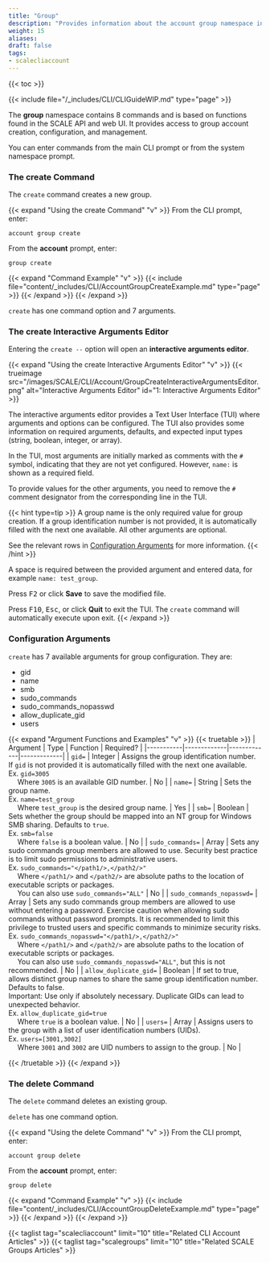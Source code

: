 ```yaml
---
title: "Group"
description: "Provides information about the account group namespace in the TrueNAS CLI. Includes command syntax and common commands."
weight: 15
aliases:
draft: false
tags:
- scalecliaccount
---
```


{{< toc >}}

{{< include file="/_includes/CLI/CLIGuideWIP.md" type="page" >}}

The **group** namespace contains 8 commands and is based on functions found in the SCALE API and web UI. It provides access to group account creation, configuration, and management.

You can enter commands from the main CLI prompt or from the system namespace prompt.

### The create Command
The `create` command creates a new group.

{{< expand "Using the create Command" "v" >}}
From the CLI prompt, enter:

`account group create`

From the **account** prompt, enter:

`group create`

{{< expand "Command Example" "v" >}}
{{< include file="content/_includes/CLI/AccountGroupCreateExample.md" type="page" >}}
{{< /expand >}}
{{< /expand >}}

`create` has one command option and 7 arguments.

### The create Interactive Arguments Editor

Entering the `create --` option will open an **interactive arguments editor**.

{{< expand "Using the create Interactive Arguments Editor" "v" >}}
{{< trueimage src="/images/SCALE/CLI/Account/GroupCreateInteractiveArgumentsEditor.png" alt="Interactive Arguments Editor" id="1: Interactive Arguments Editor" >}}

The interactive arguments editor provides a Text User Interface (TUI) where arguments and options can be configured. The TUI also provides some information on required arguments, defaults, and expected input types (string, boolean, integer, or array).

In the TUI, most arguments are initially marked as comments with the `#` symbol, indicating that they are not yet configured. However, `name:` is shown as a required field.

To provide values for the other arguments, you need to remove the `#` comment designator from the corresponding line in the TUI.

{{< hint type=tip >}}
A group name is the only required value for group creation. If a group identification number is not provided, it is automatically filled with the next one available. All other arguments are optional.

See the relevant rows in [Configuration Arguments](#configuration-arguments) for more information.
{{< /hint >}}

A space is required between the provided argument and entered data, for example `name: test_group`.

Press <kbd>F2</kbd> or click **Save** to save the modified file.

Press <kbd>F10</kbd>, <kbd>Esc</kbd>, or click **Quit** to exit the TUI.
The `create` command will automatically execute upon exit.
{{< /expand >}}

### Configuration Arguments

`create` has 7 available arguments for group configuration. They are:

* gid
* name
* smb
* sudo_commands
* sudo_commands_nopasswd
* allow_duplicate_gid
* users

{{< expand "Argument Functions and Examples" "v" >}}
{{< truetable >}}
| Argument | Type | Function | Required? |
|-----------|-------------|-------------|-------------|
| `gid=` | Integer | Assigns the group identification number. If `gid` is not provided it is automatically filled with the next one available. <br> Ex. `gid=3005` <br> &emsp; Where `3005` is an available GID number. | No |
| `name=` | String | Sets the group name. <br> Ex. `name=test_group` <br> &emsp; Where `test_group` is the desired group name. | Yes |
| `smb=` | Boolean | Sets whether the group should be mapped into an NT group for Windows SMB sharing. Defaults to `true`. <br> Ex. `smb=false` <br> &emsp; Where `false` is a boolean value. | No |
| `sudo_commands=` | Array | Sets any sudo commands group members are allowed to use. Security best practice is to limit sudo permissions to administrative users. <br> Ex. `sudo_commands="</path1/>,</path2/>"` <br> &emsp; Where `</path1/>` and `</path2/>` are absolute paths to the location of executable scripts or packages. <br> &emsp; You can also use `sudo_commands="ALL"` | No |
| `sudo_commands_nopasswd=` | Array | Sets any sudo commands group members are allowed to use without entering a password. Exercise caution when allowing sudo commands without password prompts. It is recommended to limit this privilege to trusted users and specific commands to minimize security risks. <br> Ex. `sudo_commands_nopasswd="</path1/>,</path2/>"` <br> &emsp; Where `</path1/>` and `</path2/>` are absolute paths to the location of executable scripts or packages. <br> &emsp; You can also use `sudo_commands_nopasswd="ALL"`, but this is not recommended. | No |
| `allow_duplicate_gid=` | Boolean | If set to true, allows distinct group names to share the same group identification number. Defaults to false. <br> Important: Use only if absolutely necessary. Duplicate GIDs can lead to unexpected behavior. <br> Ex. `allow_duplicate_gid=true` <br> &emsp; Where `true` is a boolean value. | No |
| `users=` | Array | Assigns users to the group with a list of user identification numbers (UIDs). <br> Ex. `users=[3001,3002]` <br> &emsp; Where `3001` and `3002` are UID numbers to assign to the group. | No |

{{< /truetable >}}
{{< /expand >}}

### The delete Command
The `delete` command deletes an existing group.

`delete` has one command option.

{{< expand "Using the delete Command" "v" >}}
From the CLI prompt, enter:

`account group delete`

From the **account** prompt, enter:

`group delete`

{{< expand "Command Example" "v" >}}
{{< include file="content/_includes/CLI/AccountGroupDeleteExample.md" type="page" >}}
{{< /expand >}}
{{< /expand >}}

{{< taglist tag="scalecliaccount" limit="10" title="Related CLI Account Articles" >}}
{{< taglist tag="scalegroups" limit="10" title="Related SCALE Groups Articles" >}}
